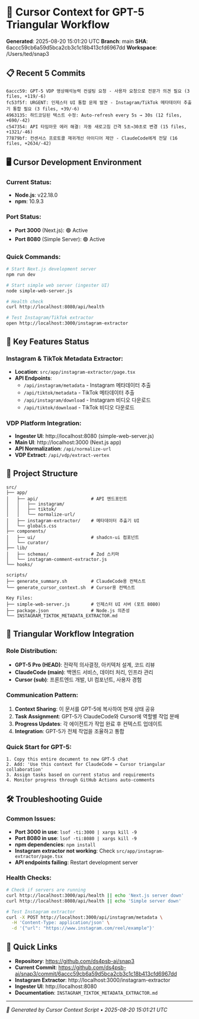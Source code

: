 # 🎯 Cursor Context for GPT-5 Triangular Workflow

**Generated**: 2025-08-20 15:01:20 UTC
**Branch**: main
**SHA**: 6accc59cb6a59d5bca2cb3c1c18b413cfd6967dd
**Workspace**: /Users/ted/snap3

## 📋 Recent 5 Commits
```
6accc59: GPT-5 VDP 영상해석능력 컨설팅 요청 - 사용자 요청으로 전문가 의견 필요 (3 files, +119/-6)
fc53f5f: URGENT: 인제스터 UI 통합 문제 발견 - Instagram/TikTok 메타데이터 추출기 통합 필요 (3 files, +39/-6)
4963135: 하드코딩된 텍스트 수정: Auto-refresh every 5s → 30s (12 files, +690/-42)
c547354: API 타임아웃 에러 해결: 자동 새로고침 간격 5초→30초로 변경 (15 files, +1321/-46)
77879bf: 컨센서스 프로토콜 재귀개선 아이디어 제안 - ClaudeCode에게 전달 (16 files, +2634/-42)
```

## 🖥️ Cursor Development Environment

### Current Status:
- **Node.js**: v22.18.0
- **npm**: 10.9.3

### Port Status:
- **Port 3000** (Next.js): 🟢 Active
- **Port 8080** (Simple Server): 🟢 Active

### Quick Commands:
```bash
# Start Next.js development server
npm run dev

# Start simple web server (ingester UI)
node simple-web-server.js

# Health check
curl http://localhost:8080/api/health

# Test Instagram/TikTok extractor
open http://localhost:3000/instagram-extractor
```

## 🚀 Key Features Status

### Instagram & TikTok Metadata Extractor:
- **Location**: `src/app/instagram-extractor/page.tsx`
- **API Endpoints**:
  - `/api/instagram/metadata` - Instagram 메타데이터 추출
  - `/api/tiktok/metadata` - TikTok 메타데이터 추출
  - `/api/instagram/download` - Instagram 비디오 다운로드
  - `/api/tiktok/download` - TikTok 비디오 다운로드

### VDP Platform Integration:
- **Ingester UI**: http://localhost:8080 (simple-web-server.js)
- **Main UI**: http://localhost:3000 (Next.js app)
- **API Normalization**: `/api/normalize-url`
- **VDP Extract**: `/api/vdp/extract-vertex`

## 📁 Project Structure
```
src/
├── app/
│   ├── api/                    # API 엔드포인트
│   │   ├── instagram/
│   │   ├── tiktok/
│   │   └── normalize-url/
│   ├── instagram-extractor/    # 메타데이터 추출기 UI
│   └── globals.css
├── components/
│   ├── ui/                     # shadcn-ui 컴포넌트
│   └── curator/
├── lib/
│   ├── schemas/                # Zod 스키마
│   └── instagram-comment-extractor.js
└── hooks/

scripts/
├── generate_summary.sh         # ClaudeCode용 컨텍스트
└── generate_cursor_context.sh  # Cursor용 컨텍스트

Key Files:
├── simple-web-server.js        # 인제스터 UI 서버 (포트 8080)
├── package.json                # Node.js 의존성
└── INSTAGRAM_TIKTOK_METADATA_EXTRACTOR.md
```

## 🔄 Triangular Workflow Integration

### Role Distribution:
- **GPT-5 Pro (HEAD)**: 전략적 의사결정, 아키텍처 설계, 코드 리뷰
- **ClaudeCode (main)**: 백엔드 서비스, 데이터 처리, 인프라 관리
- **Cursor (sub)**: 프론트엔드 개발, UI 컴포넌트, 사용자 경험

### Communication Pattern:
1. **Context Sharing**: 이 문서를 GPT-5에 복사하여 현재 상태 공유
2. **Task Assignment**: GPT-5가 ClaudeCode와 Cursor에 역할별 작업 분배
3. **Progress Updates**: 각 에이전트가 작업 완료 후 컨텍스트 업데이트
4. **Integration**: GPT-5가 전체 작업을 조율하고 통합

### Quick Start for GPT-5:
```
1. Copy this entire document to new GPT-5 chat
2. Add: 'Use this context for ClaudeCode ↔ Cursor triangular collaboration'
3. Assign tasks based on current status and requirements
4. Monitor progress through GitHub Actions auto-comments
```

## 🛠️ Troubleshooting Guide

### Common Issues:
- **Port 3000 in use**: `lsof -ti:3000 | xargs kill -9`
- **Port 8080 in use**: `lsof -ti:8080 | xargs kill -9`
- **npm dependencies**: `npm install`
- **Instagram extractor not working**: Check `src/app/instagram-extractor/page.tsx`
- **API endpoints failing**: Restart development server

### Health Checks:
```bash
# Check if servers are running
curl http://localhost:3000/api/health || echo 'Next.js server down'
curl http://localhost:8080/api/health || echo 'Simple server down'

# Test Instagram extractor
curl -X POST http://localhost:3000/api/instagram/metadata \
  -H 'Content-Type: application/json' \
  -d '{"url": "https://www.instagram.com/reel/example"}'
```

## 🔗 Quick Links
- **Repository**: https://github.com/ds4psb-ai/snap3
- **Current Commit**: https://github.com/ds4psb-ai/snap3/commit/6accc59cb6a59d5bca2cb3c1c18b413cfd6967dd
- **Instagram Extractor**: http://localhost:3000/instagram-extractor
- **Ingester UI**: http://localhost:8080
- **Documentation**: `INSTAGRAM_TIKTOK_METADATA_EXTRACTOR.md`

---
*🤖 Generated by Cursor Context Script • 2025-08-20 15:01:21 UTC*
